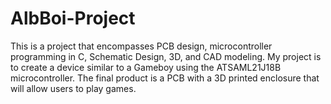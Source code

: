 # AlbBoi-Project
This is a project that encompasses PCB design, microcontroller programming in C, Schematic Design, 3D, and CAD modeling. My project is to create a device similar to a Gameboy using the ATSAML21J18B microcontroller. The final product is a PCB with a 3D printed enclosure that will allow users to play games.
